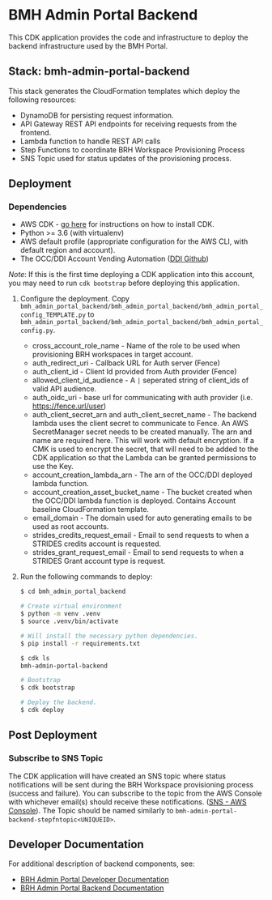 # BMH Admin Portal Backend

This CDK application provides the code and infrastructure to deploy the backend infrastructure used by the
BMH Portal.

## Stack: bmh-admin-portal-backend

This stack generates the CloudFormation templates which deploy the following resources:
* DynamoDB for persisting request information.
* API Gateway REST API endpoints for receiving requests from the frontend.
* Lambda function to handle REST API calls
* Step Functions to coordinate BRH Workspace Provisioning Process
* SNS Topic used for status updates of the provisioning process.

## Deployment
### Dependencies
* AWS CDK - [go here](https://docs.aws.amazon.com/cdk/latest/guide/getting_started.html) for instructions on how to install CDK.
* Python >= 3.6 (with virtualenv)
* AWS default profile (appropriate configuration for the AWS CLI, with default
region and account).
* The OCC/DDI Account Vending Automation ([DDI Github](https://github.com/occ-data/ddi-pay-per-compute/tree/main/account_creation_automation))

*Note*: If this is the first time deploying a CDK application into this account, you may need to run `cdk bootstrap` before deploying this application.

1. Configure the deployment. Copy `bmh_admin_portal_backend/bmh_admin_portal_backend/bmh_admin_portal_config_TEMPLATE.py` to `bmh_admin_portal_backend/bmh_admin_portal_backend/bmh_admin_portal_config.py`.
   * cross_account_role_name - Name of the role to be used when provisioning BRH workspaces in target account.
   * auth_redirect_uri - Callback URL for Auth server (Fence)
   * auth_client_id - Client Id provided from Auth provider (Fence)
   * allowed_client_id_audience - A `|` seperated string of client_ids of valid API audience.
   * auth_oidc_uri - base url for communicating with auth provider (i.e. https://fence.url/user)
   * auth_client_secret_arn and auth_client_secret_name - The backend lambda uses the client secret to communicate to Fence. An AWS SecretManager secret needs to be created manually. The arn and name are required here. This will work with default encryption. If a CMK is used to encrypt the secret, that will need to be added to the CDK application so that the Lambda can be granted permissions to use the Key.
   * account_creation_lambda_arn - The arn of the OCC/DDI deployed lambda function.
   * account_creation_asset_bucket_name - The bucket created when the OCC/DDI lambda function is deployed. Contains Account baseline CloudFormation template.
   * email_domain - The domain used for auto generating emails to be used as root accounts.
   * strides_credits_request_email - Email to send requests to when a STRIDES credits account is requested.
   * strides_grant_request_email - Email to send requests to when a STRIDES Grant account type is request.

2. Run the following commands to deploy:

    ```bash
    $ cd bmh_admin_portal_backend

    # Create virtual environment
    $ python -m venv .venv
    $ source .venv/bin/activate

    # Will install the necessary python dependencies.
    $ pip install -r requirements.txt

    $ cdk ls
    bmh-admin-portal-backend

    # Bootstrap
    $ cdk bootstrap

    # Deploy the backend.
    $ cdk deploy
    ```

## Post Deployment
### Subscribe to SNS Topic
The CDK application will have created an SNS topic where status notifications will be sent during the BRH Workspace provisioning process (success and failure). You can subscribe to the topic from the AWS Console with whichever email(s) should receive these notifications. ([SNS - AWS Console](https://console.aws.amazon.com/sns/v3/home?region=us-east-1#/dashboard)). The Topic should be named similarly to `bmh-admin-portal-backend-stepfntopic<UNIQUEID>`.

## Developer Documentation
For additional description of backend components, see:
* [BRH Admin Portal Developer Documentation](../docs/README.md)
* [BRH Admin Portal Backend Documentation](../docs/backend/developer-backend.md)
